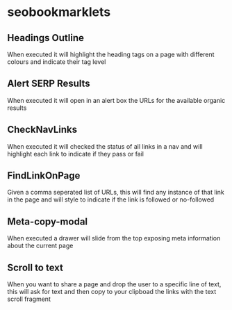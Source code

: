 # seobookmarklets

## Headings Outline
When executed it will highlight the heading tags on a page with different colours and indicate their tag level

## Alert SERP Results
When executed it will open in an alert box the URLs for the available organic results

## CheckNavLinks
When executed it will checked the status of all links in a nav and will highlight each link to indicate if they pass or fail

## FindLinkOnPage
Given a comma seperated list of URLs, this will find any instance of that link in the page and will style to indicate if the link is followed or no-followed

## Meta-copy-modal
When executed a drawer will slide from the top exposing meta information about the current page

## Scroll to text
When you want to share a page and drop the user to a specific line of text, this will ask for text and then copy to your clipboad the links with the text scroll fragment

